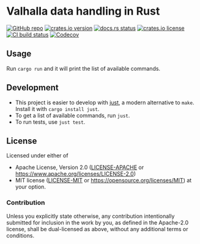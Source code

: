 # Valhalla data handling in Rust

[![GitHub repo](https://img.shields.io/badge/github-nyurik/bifrosty-8da0cb?logo=github)](https://github.com/nyurik/bifrosty)
[![crates.io version](https://img.shields.io/crates/v/bifrosty)](https://crates.io/crates/bifrosty)
[![docs.rs status](https://img.shields.io/docsrs/bifrosty)](https://docs.rs/bifrosty)
[![crates.io license](https://img.shields.io/crates/l/bifrosty)](https://github.com/nyurik/bifrosty/blob/main/LICENSE-APACHE)
[![CI build status](https://github.com/nyurik/bifrosty/actions/workflows/ci.yml/badge.svg)](https://github.com/nyurik/bifrosty/actions)
[![Codecov](https://img.shields.io/codecov/c/github/nyurik/bifrosty)](https://app.codecov.io/gh/nyurik/bifrosty)

## Usage

Run `cargo run` and it will print the list of available commands.

## Development

* This project is easier to develop with [just](https://github.com/casey/just#readme), a modern alternative to `make`.
  Install it with `cargo install just`.
* To get a list of available commands, run `just`.
* To run tests, use `just test`.

## License

Licensed under either of

* Apache License, Version 2.0 ([LICENSE-APACHE](LICENSE-APACHE) or <https://www.apache.org/licenses/LICENSE-2.0>)
* MIT license ([LICENSE-MIT](LICENSE-MIT) or <https://opensource.org/licenses/MIT>)
  at your option.

### Contribution

Unless you explicitly state otherwise, any contribution intentionally
submitted for inclusion in the work by you, as defined in the
Apache-2.0 license, shall be dual-licensed as above, without any
additional terms or conditions.
